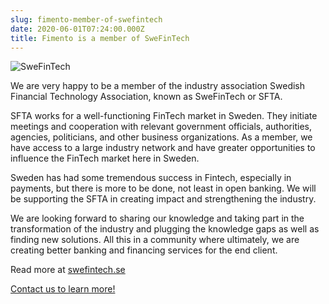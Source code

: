 ```yaml
---
slug: fimento-member-of-swefintech
date: 2020-06-01T07:24:00.000Z
title: Fimento is a member of SweFinTech
---
```

![SweFinTech](/assets/swefintech.jpg "SweFinTech")

We are very happy to be a member of the industry association Swedish Financial Technology Association, known as SweFinTech or SFTA.

SFTA works for a well-functioning FinTech market in Sweden. They initiate meetings and cooperation with relevant government officials, authorities, agencies, politicians, and other business organizations. As a member, we have access to a large industry network and have greater opportunities to influence the FinTech market here in Sweden.

Sweden has had some tremendous success in Fintech, especially in payments, but there is more to be done, not least in open banking. We will be supporting the SFTA in creating impact and strengthening the industry.

We are looking forward to sharing our knowledge and taking part in the transformation of the industry and plugging the knowledge gaps as well as finding new solutions. All this in a community where ultimately, we are creating better banking and financing services for the end client.

Read more at&nbsp;[swefintech.se](https://www.swefintech.se/)

[Contact us to learn more!](https://fimento.com/#contact)